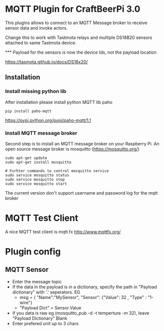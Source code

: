 # MQTT Plugin for CraftBeerPi 3.0

This plugins allows to connect to an MQTT Message broker to receive sensor data and invoke actors.

Change this to work with Tastmota relays and multiple DS18B20 sensors attached to same Tastmota device.

*** Payload for the sensors is now the device Ids, not the payload location

https://tasmota.github.io/docs/DS18x20/


## Installation


### Install missing python lib
After installation please install python MQTT lib paho

```pip install paho-mqtt```

https://pypi.python.org/pypi/paho-mqtt/1.1

### Install MQTT message broker

Second step is to install an MQTT message broker on your Raspberry Pi.
An open source message broker is mosquitto (https://mosquitto.org/)

```
sudo apt-get update
sudo apt-get install mosquitto

# Furhter commands to control mosquitto service
sudo service mosquitto status
sudo service mosquitto stop
sudo service mosquitto start
```

The current version don't support username and password log for the mqtt broker

# MQTT Test Client 
A nice MQTT test client is mqtt.fx http://www.mqttfx.org/


# Plugin config

## MQTT Sensor

- Enter the message topic
- If the data in the payload is in a dictionary, specify the path in "Payload dictionary" with '.' seperators. EG
  - msg = { "Name":"MySensor", "Sensor": {"Value": 32 , "Type" : "1-wire"}
  - "Payload Dict" = Sensor.Value
- If you data is raw eg (mosquitto_pub -d -t temperture -m 32), leave "Payload Dictionary" Blank
- Enter prefered unit up to 3 chars
